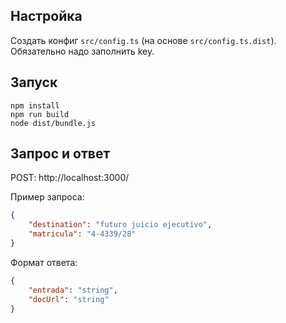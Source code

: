 ## Настройка

Создать конфиг `src/config.ts` (на основе `src/config.ts.dist`). Обязательно надо заполнить key.

## Запуск

```
npm install
npm run build
node dist/bundle.js
```

## Запрос и ответ

POST: http://localhost:3000/

Пример запроса:

```json
{
	"destination": "futuro juicio ejecutivo",
	"matricula": "4-4339/28"
}
```

Формат ответа:

```json
{
	"entrada": "string",
	"docUrl": "string"
}
```